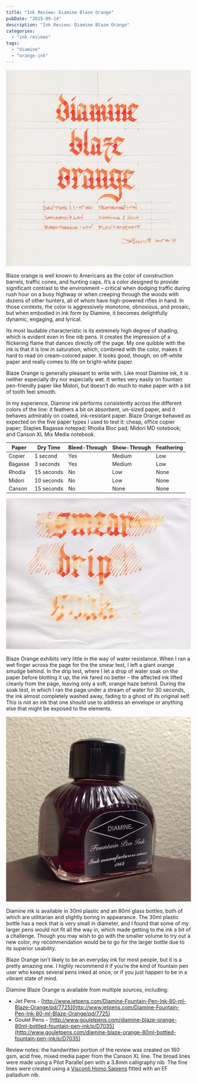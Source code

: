 ```yaml
---
title: "Ink Review: Diamine Blaze Orange"
pubDate: "2015-09-14"
description: "Ink Review: Diamine Blaze Orange"
categories:
  - "ink-reviews"
tags:
  - "diamine"
  - "orange-ink"
---
```


![Diamine Blaze Orange](exemplar.jpeg)

Blaze orange is well known to Americans as the color of construction barrels, traffic cones, and hunting caps. It’s a color designed to provide significant contrast to the environment – critical when dodging traffic during rush hour on a busy highway or when creeping through the woods with dozens of other hunters, all of whom have high-powered rifles in hand. In those contexts, the color is aggressively monotone, obnoxious, and prosaic, but when embodied in ink form by Diamine, it becomes delightfully dynamic, engaging, and lyrical.

Its most laudable characteristic is its extremely high degree of shading, which is evident even in fine nib pens. It creates the impression of a flickering flame that dances directly off the page. My one quibble with the ink is that it is low in saturation, which, combined with the color, makes it hard to read on cream-colored paper. It looks good, though, on off-white paper and really comes to life on bright-white paper.

Blaze Orange is generally pleasant to write with. Like most Diamine ink, it is neither especially dry nor especially wet. It writes very easily on fountain pen-friendly paper like Midori, but doesn’t do much to make paper with a bit of tooth feel smooth.

In my experience, Diamine ink performs consistently across the different colors of the line: it feathers a bit on absorbent, un-sized paper, and it behaves admirably on coated, ink-resistant paper. Blaze Orange behaved as expected on the five paper types I used to test it: cheap, office copier paper; Staples Bagasse notepad; Rhodia Bloc pad; Midori MD notebook; and Canson XL Mix Media notebook.

| Paper | Dry Time | Bleed-Through | Show-Through | Feathering |
| --- | --- | --- | --- | --- |
| Copier | 1 second | Yes | Medium | Low |
| Bagasse | 3 seconds | Yes | Medium | Low |
| Rhodia | 15 seconds | No | Low | None |
| Midori | 10 seconds | No | Low | None |
| Canson | 15 seconds | No | None | None |

![Diamine Blaze Orange water test.](durability.jpeg)

Blaze Orange exhibits very little in the way of water resistance. When I ran a wet finger across the page for the the smear test, I left a giant orange smudge behind. In the drip test, where I let a drop of water soak on the paper before blotting it up, the ink fared no better – the affected ink lifted cleanly from the page, leaving only a soft, orange haze behind. During the soak test, in which I ran the page under a stream of water for 30 seconds, the ink almost completely washed away, fading to a ghost of its original self. This is not an ink that one should use to address an envelope or anything else that might be exposed to the elements.

![Diamine Blaze Orange bottle](bottle.jpg)

Diamine ink is available in 30ml plastic and an 80ml glass bottles, both of which are utilitarian and slightly boring in appearance. The 30ml plastic bottle has a neck that is very small in diameter, and I found that some of my larger pens would not fit all the way in, which made getting to the ink a bit of a challenge. Though you may wish to go with the smaller volume to try out a new color, my recommendation would be to go for the larger bottle due to its superior usability.

Blaze Orange isn’t likely to be an everyday ink for most people, but it is a pretty amazing one. I highly recommend it if you’re the kind of fountain pen user who keeps several pens inked at once, or if you just happen to be in a vibrant state of mind.

Diamine Blaze Orange is available from multiple sources, including:

- Jet Pens - [http://www.jetpens.com/Diamine-Fountain-Pen-Ink-80-ml-Blaze-Orange/pd/7725](http://www.jetpens.com/Diamine-Fountain-Pen-Ink-80-ml-Blaze-Orange/pd/7725)
- Goulet Pens - [http://www.gouletpens.com/diamine-blaze-orange-80ml-bottled-fountain-pen-ink/p/D7035](http://www.gouletpens.com/diamine-blaze-orange-80ml-bottled-fountain-pen-ink/p/D7035)

Review notes: the handwritten portion of the review was created on 160 gsm, acid free, mixed media paper from the Canson XL line. The broad lines were made using a Pilot Parallel pen with a 3.8mm calligraphy nib. The fine lines were created using a [Visconti Homo Sapiens](/blog/2011/11/20/pen-review-visconti-homo-sapiens?rq=homo%20sapiens) fitted with an EF palladium nib.
